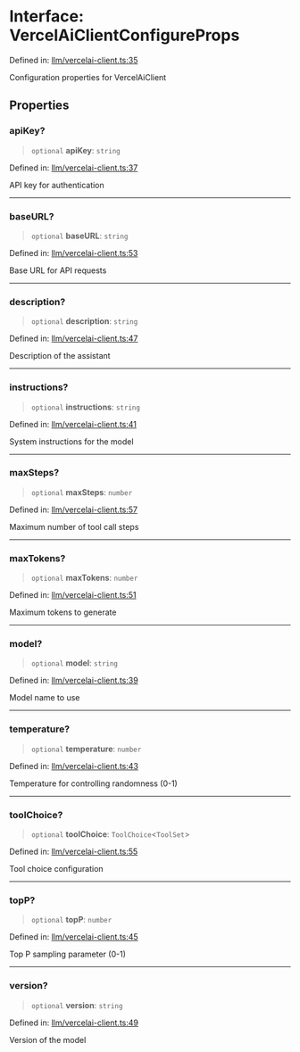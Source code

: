# Interface: VercelAiClientConfigureProps

Defined in: [llm/vercelai-client.ts:35](https://github.com/GeoDaCenter/openassistant/blob/1b6e044b8153114911daa09cb063c51a2d620732/packages/core/src/llm/vercelai-client.ts#L35)

Configuration properties for VercelAiClient

## Properties

### apiKey?

> `optional` **apiKey**: `string`

Defined in: [llm/vercelai-client.ts:37](https://github.com/GeoDaCenter/openassistant/blob/1b6e044b8153114911daa09cb063c51a2d620732/packages/core/src/llm/vercelai-client.ts#L37)

API key for authentication

***

### baseURL?

> `optional` **baseURL**: `string`

Defined in: [llm/vercelai-client.ts:53](https://github.com/GeoDaCenter/openassistant/blob/1b6e044b8153114911daa09cb063c51a2d620732/packages/core/src/llm/vercelai-client.ts#L53)

Base URL for API requests

***

### description?

> `optional` **description**: `string`

Defined in: [llm/vercelai-client.ts:47](https://github.com/GeoDaCenter/openassistant/blob/1b6e044b8153114911daa09cb063c51a2d620732/packages/core/src/llm/vercelai-client.ts#L47)

Description of the assistant

***

### instructions?

> `optional` **instructions**: `string`

Defined in: [llm/vercelai-client.ts:41](https://github.com/GeoDaCenter/openassistant/blob/1b6e044b8153114911daa09cb063c51a2d620732/packages/core/src/llm/vercelai-client.ts#L41)

System instructions for the model

***

### maxSteps?

> `optional` **maxSteps**: `number`

Defined in: [llm/vercelai-client.ts:57](https://github.com/GeoDaCenter/openassistant/blob/1b6e044b8153114911daa09cb063c51a2d620732/packages/core/src/llm/vercelai-client.ts#L57)

Maximum number of tool call steps

***

### maxTokens?

> `optional` **maxTokens**: `number`

Defined in: [llm/vercelai-client.ts:51](https://github.com/GeoDaCenter/openassistant/blob/1b6e044b8153114911daa09cb063c51a2d620732/packages/core/src/llm/vercelai-client.ts#L51)

Maximum tokens to generate

***

### model?

> `optional` **model**: `string`

Defined in: [llm/vercelai-client.ts:39](https://github.com/GeoDaCenter/openassistant/blob/1b6e044b8153114911daa09cb063c51a2d620732/packages/core/src/llm/vercelai-client.ts#L39)

Model name to use

***

### temperature?

> `optional` **temperature**: `number`

Defined in: [llm/vercelai-client.ts:43](https://github.com/GeoDaCenter/openassistant/blob/1b6e044b8153114911daa09cb063c51a2d620732/packages/core/src/llm/vercelai-client.ts#L43)

Temperature for controlling randomness (0-1)

***

### toolChoice?

> `optional` **toolChoice**: `ToolChoice`\<`ToolSet`\>

Defined in: [llm/vercelai-client.ts:55](https://github.com/GeoDaCenter/openassistant/blob/1b6e044b8153114911daa09cb063c51a2d620732/packages/core/src/llm/vercelai-client.ts#L55)

Tool choice configuration

***

### topP?

> `optional` **topP**: `number`

Defined in: [llm/vercelai-client.ts:45](https://github.com/GeoDaCenter/openassistant/blob/1b6e044b8153114911daa09cb063c51a2d620732/packages/core/src/llm/vercelai-client.ts#L45)

Top P sampling parameter (0-1)

***

### version?

> `optional` **version**: `string`

Defined in: [llm/vercelai-client.ts:49](https://github.com/GeoDaCenter/openassistant/blob/1b6e044b8153114911daa09cb063c51a2d620732/packages/core/src/llm/vercelai-client.ts#L49)

Version of the model
